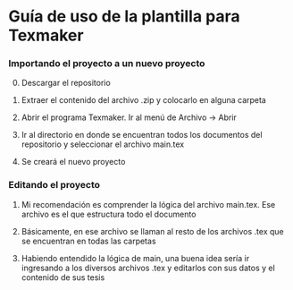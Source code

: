 # Guía de uso de la plantilla para Texmaker

### Importando el proyecto a un nuevo proyecto

0. Descargar el repositorio

1. Extraer el contenido del archivo .zip y colocarlo en alguna carpeta

2. Abrir el programa Texmaker. Ir al menú de Archivo -> Abrir

3. Ir al directorio en donde se encuentran todos los documentos del repositorio
y seleccionar el archivo main.tex

4. Se creará el nuevo proyecto

### Editando el proyecto

1. Mi recomendación es comprender la lógica del archivo main.tex. Ese archivo
es el que estructura todo el documento 

2. Básicamente, en ese archivo se llaman al resto de los archivos .tex que se
encuentran en todas las carpetas

3. Habiendo entendido la lógica de main, una buena idea sería ir ingresando a
los diversos archivos .tex y editarlos con sus datos y el contenido de sus tesis